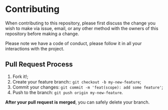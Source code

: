 # Contributing

When contributing to this repository, please first discuss the change you wish to make via issue, email, or any other method with the owners of this repository before making a change.

Please note we have a code of conduct, please follow it in all your interactions with the project.

## Pull Request Process

1. Fork it!;
2. Create your feature branch:: `git checkout -b my-new-feature`;
3. Commit your changes: `git commit -m 'feat(scope): add some feature'`;
4. Push to the branch: `git push origin my-new-feature`.

**After your pull request is merged**, you can safely delete your branch.
